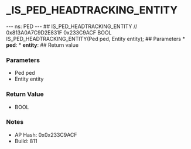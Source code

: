 # _IS_PED_HEADTRACKING_ENTITY

--- ns: PED --- ## IS_PED_HEADTRACKING_ENTITY  // 0x813A0A7C9D2E831F 0x233C9ACF BOOL IS_PED_HEADTRACKING_ENTITY(Ped ped, Entity entity);   ## Parameters * **ped**: * **entity**:  ## Return value

### Parameters
* Ped ped
* Entity entity

### Return Value
* BOOL

### Notes
* AP Hash: 0x0x233C9ACF
* Build: 811

